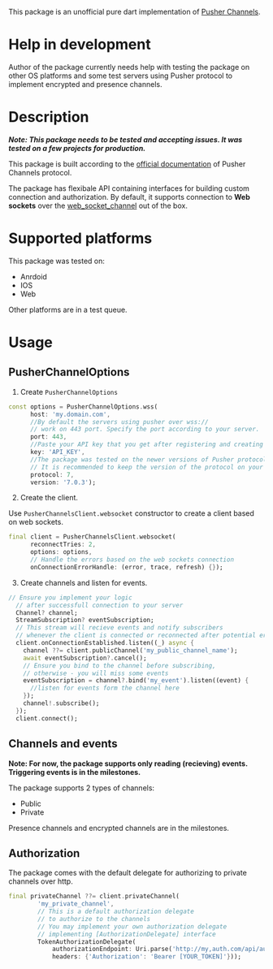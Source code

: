 This package is an unofficial pure dart implementation of [Pusher Channels](https://pusher.com/channels).

# Help in development

Author of the package currently needs help with testing the package on other OS platforms and some test servers using Pusher protocol to implement encrypted and presence channels.

# Description

***Note: This package needs to be tested and accepting issues. It was tested on a few projects for production.***

This package is built according to the [official documentation](https://pusher.com/docs/channels/library_auth_reference/pusher-websockets-protocol/) of Pusher Channels protocol.

The package has flexibale API containing interfaces for building custom connection and authorization. By default, it supports connection to **Web sockets** over the [web_socket_channel](https://pub.dev/packages/web_socket_channel) out of the box.

# Supported platforms
This package was tested on:
* Anrdoid
* IOS
* Web

Other platforms are in a test queue.

# Usage

## PusherChannelOptions

1. Create `PusherChannelOptions`



```dart
const options = PusherChannelOptions.wss(
      host: 'my.domain.com',
      //By default the servers using pusher over wss://
      // work on 443 port. Specify the port according to your server.
      port: 443,
      //Paste your API key that you get after registering and creating a project on Pusher
      key: 'API_KEY',
      //The package was tested on the newer versions of Pusher protocol
      // It is recommended to keep the version of the protocol on your server up-to-data
      protocol: 7,
      version: '7.0.3');

```
2. Create the client.

Use `PusherChannelsClient.websocket` constructor to create a client based on web sockets.

```dart
final client = PusherChannelsClient.websocket(
      reconnectTries: 2,
      options: options,
      // Handle the errors based on the web sockets connection
      onConnectionErrorHandle: (error, trace, refresh) {});
```

3. Create channels and listen for events.

```dart
// Ensure you implement your logic
  // after successfull connection to your server
  Channel? channel;
  StreamSubscription? eventSubscription;
  // This stream will recieve events and notify subscribers
  // whenever the client is connected or reconnected after potential error
  client.onConnectionEstablished.listen((_) async {
    channel ??= client.publicChannel('my_public_channel_name');
    await eventSubscription?.cancel();
    // Ensure you bind to the channel before subscribing,
    // otherwise - you will miss some events
    eventSubscription = channel?.bind('my_event').listen((event) {
      //listen for events form the channel here
    });
    channel!.subscribe();
  });
  client.connect();

```


## Channels and events

**Note: For now, the package supports only reading (recieving) events. Triggering events is in the milestones.**

The package supports 2 types of channels:
* Public
* Private

Presence channels and encrypted channels are in the milestones.

## Authorization
The package comes with the default delegate for authorizing to private channels over http.

```dart
final privateChannel ??= client.privateChannel(
        'my_private_channel',
        // This is a default authorization delegate
        // to authorize to the channels
        // You may implement your own authorization delegate
        // implementing [AuthorizationDelegate] interface
        TokenAuthorizationDelegate(
            authorizationEndpoint: Uri.parse('http://my,auth.com/api/auth'),
            headers: {'Authorization': 'Bearer [YOUR_TOKEN]'}));
```
